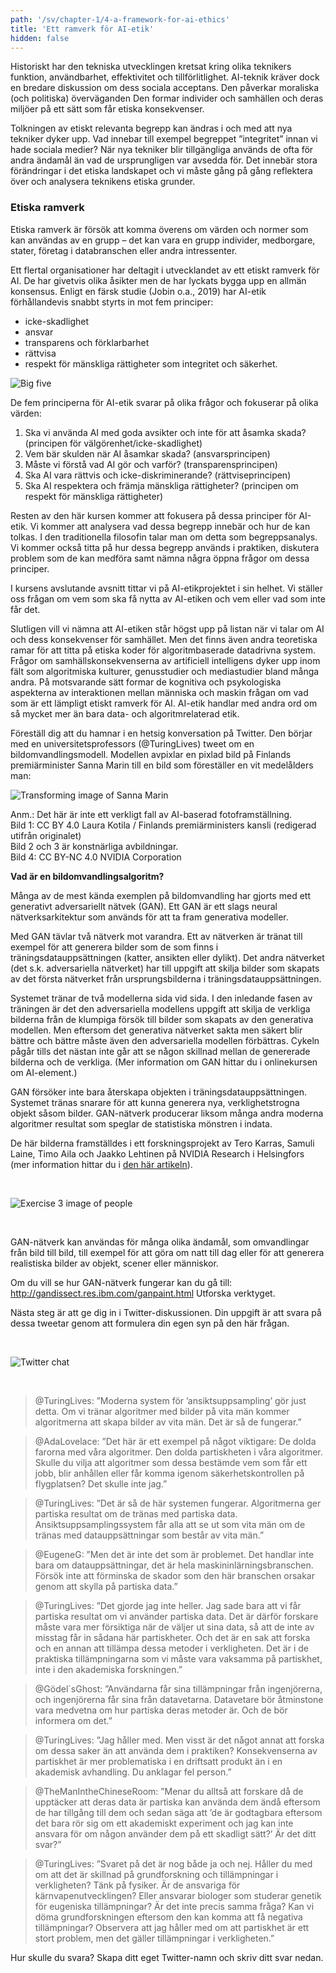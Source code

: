 ```yaml
---
path: '/sv/chapter-1/4-a-framework-for-ai-ethics'
title: 'Ett ramverk för AI-etik'
hidden: false
---
```


<hero-icon heroIcon='chap1'/>

<styled-text>

Historiskt har den tekniska utvecklingen kretsat kring olika teknikers funktion, användbarhet, effektivitet och tillförlitlighet. AI-teknik kräver dock en bredare diskussion om dess sociala acceptans. Den påverkar moraliska (och politiska) överväganden Den formar individer och samhällen och deras miljöer på ett sätt som får etiska konsekvenser.

Tolkningen av etiskt relevanta begrepp kan ändras i och med att nya tekniker dyker upp. Vad innebar till exempel begreppet ”integritet” innan vi hade sociala medier? När nya tekniker blir tillgängliga används de ofta för andra ändamål än vad de ursprungligen var avsedda för. Det innebär stora förändringar i det etiska landskapet och vi måste gång på gång reflektera över och analysera teknikens etiska grunder.

### Etiska ramverk

Etiska ramverk är försök att komma överens om värden och normer som kan användas av en grupp – det kan vara en grupp individer, medborgare, stater, företag i databranschen eller andra intressenter.

Ett flertal organisationer har deltagit i utvecklandet av ett etiskt ramverk för AI. De har givetvis olika åsikter men de har lyckats bygga upp en allmän konsensus. Enligt en färsk studie (Jobin o.a., 2019) har AI-etik förhållandevis snabbt styrts in mot fem principer:

* icke-skadlighet
* ansvar
* transparens och förklarbarhet
* rättvisa
* respekt för mänskliga rättigheter som integritet och säkerhet.

<img src="./big-five.svg" alt="Big five"> </img>

De fem principerna för AI-etik svarar på olika frågor och fokuserar på olika värden:

1. Ska vi använda AI med goda avsikter och inte för att åsamka skada? (principen för välgörenhet/icke-skadlighet)
2. Vem bär skulden när AI åsamkar skada? (ansvarsprincipen)
3. Måste vi förstå vad AI gör och varför? (transparensprincipen)
4. Ska AI vara rättvis och icke-diskriminerande? (rättviseprincipen)
5. Ska AI respektera och främja mänskliga rättigheter? (principen om respekt för mänskliga rättigheter)

</styled-text>


<styled-text>

Resten av den här kursen kommer att fokusera på dessa principer för AI-etik. Vi kommer att analysera vad dessa begrepp innebär och hur de kan tolkas. I den traditionella filosofin talar man om detta som begreppsanalys. Vi kommer också titta på hur dessa begrepp används i praktiken, diskutera problem som de kan medföra samt nämna några öppna frågor om dessa principer.

I kursens avslutande avsnitt tittar vi på AI-etikprojektet i sin helhet. Vi ställer oss frågan om vem som ska få nytta av AI-etiken och vem eller vad som inte får det.

Slutligen vill vi nämna att AI-etiken står högst upp på listan när vi talar om AI och dess konsekvenser för samhället. Men det finns även andra teoretiska ramar för att titta på etiska koder för algoritmbaserade datadrivna system. Frågor om samhällskonsekvenserna av artificiell intelligens dyker upp inom fält som algoritmiska kulturer, genusstudier och mediastudier bland många andra. På motsvarande sätt formar de kognitiva och psykologiska aspekterna av interaktionen mellan människa och maskin frågan om vad som är ett lämpligt etiskt ramverk för AI. AI-etik handlar med andra ord om så mycket mer än bara data- och algoritmrelaterad etik.

</styled-text>


<quiz id="7bd8e959-d605-5a81-85fa-647d24c6f6a3">

Föreställ dig att du hamnar i en hetsig konversation på Twitter. Den börjar med en universitetsprofessors (@TuringLives) tweet om en bildomvandlingsmodell. Modellen avpixlar en pixlad bild på Finlands premiärminister Sanna Marin till en bild som föreställer en vit medelålders man:

 ![Transforming image of Sanna Marin](./chap1-transf.png)

Anm.: Det här är inte ett verkligt fall av AI-baserad fotoframställning. <br>
Bild 1: CC BY 4.0 Laura Kotila / Finlands premiärministers kansli (redigerad utifrån originalet)<br>
Bild 2 och 3 är konstnärliga avbildningar.<br>
Bild 4: CC BY-NC 4.0 NVIDIA Corporation<br>

**Vad är en bildomvandlingsalgoritm?**

Många av de mest kända exemplen på bildomvandling har gjorts med ett generativt adversariellt nätvek (GAN). Ett GAN är ett slags neural nätverksarkitektur som används för att ta fram generativa modeller.

Med GAN tävlar två nätverk mot varandra. Ett av nätverken är tränat till exempel för att generera bilder som de som finns i träningsdatauppsättningen (katter, ansikten eller dylikt). Det andra nätverket (det s.k. adversariella nätverket) har till uppgift att skilja bilder som skapats av det första nätverket från ursprungsbilderna i träningsdatauppsättningen.

Systemet tränar de två modellerna sida vid sida. I den inledande fasen av träningen är det den adversariella modellens uppgift att skilja de verkliga bilderna från de klumpiga försök till bilder som skapats av den generativa modellen. Men eftersom det generativa nätverket sakta men säkert blir bättre och bättre måste även den adversariella modellen förbättras. Cykeln pågår tills det nästan inte går att se någon skillnad mellan de genererade bilderna och de verkliga. (Mer information om GAN hittar du i onlinekursen om AI-element.)

GAN försöker inte bara återskapa objekten i träningsdatauppsättningen. Systemet tränas snarare för att kunna generera nya, verklighetstrogna objekt såsom bilder. GAN-nätverk producerar liksom många andra moderna algoritmer resultat som speglar de statistiska mönstren i indata.

De här bilderna framställdes i ett forskningsprojekt av Tero Karras, Samuli Laine, Timo Aila och Jaakko Lehtinen på NVIDIA Research i Helsingfors (mer information hittar du i [den här artikeln](https://research.aalto.fi/en/publications/progressive-growing-of-gans-for-improved-quality-stability-and-va)).

<br>

![Exercise 3 image of people](./Exercise_3_image_2.png)

<br>

GAN-nätverk kan användas för många olika ändamål, som omvandlingar från bild till bild, till exempel för att göra om natt till dag eller för att generera realistiska bilder av objekt, scener eller människor.

Om du vill se hur GAN-nätverk fungerar kan du gå till: http://gandissect.res.ibm.com/ganpaint.html Utforska verktyget.

Nästa steg är att ge dig in i Twitter-diskussionen. Din uppgift är att svara på dessa tweetar genom att formulera din egen syn på den här frågan.

<br>

![Twitter chat](./twitter-image.svg)

<br>

> @TuringLives: ”Moderna system för ’ansiktsuppsampling’ gör just detta. Om vi tränar algoritmer med bilder på vita män kommer algoritmerna att skapa bilder av vita män. Det är så de fungerar.”

> @AdaLovelace: ”Det här är ett exempel på något viktigare: De dolda farorna med våra algoritmer. Den dolda partiskheten i våra algoritmer. Skulle du vilja att algoritmer som dessa bestämde vem som får ett jobb, blir anhållen eller får komma igenom säkerhetskontrollen på flygplatsen? Det skulle inte jag.”

> @TuringLives: ”Det är så de här systemen fungerar. Algoritmerna ger partiska resultat om de tränas med partiska data. Ansiktsuppsamplingssystem får alla att se ut som vita män om de tränas med datauppsättningar som består av vita män.”

> @EugeneG: ”Men det är inte det som är problemet. Det handlar inte bara om datauppsättningar, det är hela maskininlärningsbranschen. Försök inte att förminska de skador som den här branschen orsakar genom att skylla på partiska data.”

> @TuringLives: ”Det gjorde jag inte heller. Jag sade bara att vi får partiska resultat om vi använder partiska data. Det är därför forskare måste vara mer försiktiga när de väljer ut sina data, så att de inte av misstag får in sådana här partiskheter. Och det är en sak att forska och en annan att tillämpa dessa metoder i verkligheten. Det är i de praktiska tillämpningarna som vi måste vara vaksamma på partiskhet, inte i den akademiska forskningen.”

> @Gödel´sGhost: ”Användarna får sina tillämpningar från ingenjörerna, och ingenjörerna får sina från datavetarna. Datavetare bör åtminstone vara medvetna om hur partiska deras metoder är. Och de bör informera om det.”

> @TuringLives: ”Jag håller med. Men visst är det något annat att forska om dessa saker än att använda dem i praktiken? Konsekvenserna av partiskhet är mer problematiska i en driftsatt produkt än i en akademisk avhandling. Du anklagar fel person.”

> @TheManIntheChineseRoom: ”Menar du alltså att forskare då de upptäcker att deras data är partiska kan använda dem ändå eftersom de har tillgång till dem och sedan säga att ’de är godtagbara eftersom det bara rör sig om ett akademiskt experiment och jag kan inte ansvara för om någon använder dem på ett skadligt sätt?’ Är det ditt svar?”

> @TuringLives: ”Svaret på det är nog både ja och nej. Håller du med om att det är skillnad på grundforskning och tillämpningar i verkligheten? Tänk på fysiker. Är de ansvariga för kärnvapenutvecklingen? Eller ansvarar biologer som studerar genetik för eugeniska tillämpningar? Är det inte precis samma fråga? Kan vi döma grundforskningen eftersom den kan komma att få negativa tillämpningar? Observera att jag håller med om att partiskhet är ett stort problem, men det gäller tillämpningar i verkligheten.”

Hur skulle du svara? Skapa ditt eget Twitter-namn och skriv ditt svar nedan.

</quiz>

<quiz id="985b2f5d-1c66-5611-a636-288e980a6650"> </quiz>

<quiz id="6309087b-9352-5607-98bd-16d8324784be"> </quiz>
